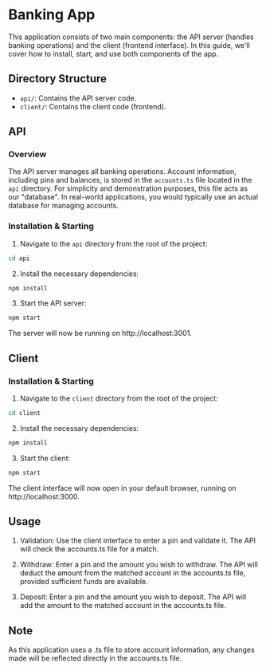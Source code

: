 # Banking App

This application consists of two main components: the API server (handles banking operations) and the client (frontend interface). In this guide, we'll cover how to install, start, and use both components of the app.

## Directory Structure

- `api/`: Contains the API server code.
- `client/`: Contains the client code (frontend).

## API

### Overview

The API server manages all banking operations. Account information, including pins and balances, is stored in the `accounts.ts` file located in the `api` directory. For simplicity and demonstration purposes, this file acts as our "database". In real-world applications, you would typically use an actual database for managing accounts.

### Installation & Starting

1. Navigate to the `api` directory from the root of the project:

```bash
cd api
```

2. Install the necessary dependencies:

```bash
npm install
```

3. Start the API server:

```bash
npm start
```

The server will now be running on http://localhost:3001.

## Client

### Installation & Starting

1. Navigate to the `client` directory from the root of the project:

```bash
cd client
```

2. Install the necessary dependencies:

```bash
npm install
```

3. Start the client:

```bash
npm start
```

The client interface will now open in your default browser, running on http://localhost:3000.

## Usage

1. Validation: Use the client interface to enter a pin and validate it. The API will check the accounts.ts file for a match.

2. Withdraw: Enter a pin and the amount you wish to withdraw. The API will deduct the amount from the matched account in the accounts.ts file, provided sufficient funds are available.

3. Deposit: Enter a pin and the amount you wish to deposit. The API will add the amount to the matched account in the accounts.ts file.

## Note

As this application uses a .ts file to store account information, any changes made will be reflected directly in the accounts.ts file.
